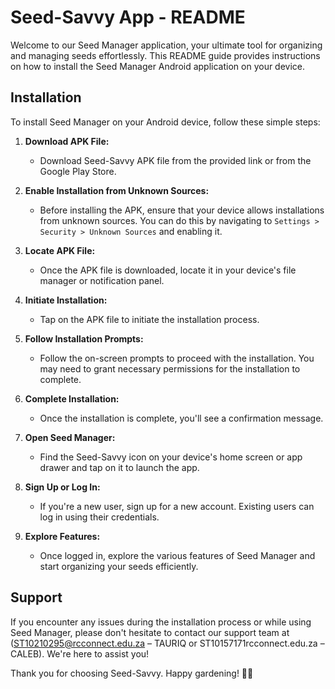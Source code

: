 # Seed-Savvy App - README

Welcome to our Seed Manager application, your ultimate tool for organizing and managing seeds effortlessly. This README guide provides instructions on how to install the Seed Manager Android application on your device.

## Installation

To install Seed Manager on your Android device, follow these simple steps:

1. **Download APK File:**
   - Download Seed-Savvy APK file from the provided link or from the Google Play Store.

2. **Enable Installation from Unknown Sources:**
   - Before installing the APK, ensure that your device allows installations from unknown sources. You can do this by navigating to `Settings > Security > Unknown Sources` and enabling it.

3. **Locate APK File:**
   - Once the APK file is downloaded, locate it in your device's file manager or notification panel.

4. **Initiate Installation:**
   - Tap on the APK file to initiate the installation process.

5. **Follow Installation Prompts:**
   - Follow the on-screen prompts to proceed with the installation. You may need to grant necessary permissions for the installation to complete.

6. **Complete Installation:**
   - Once the installation is complete, you'll see a confirmation message.

7. **Open Seed Manager:**
   - Find the Seed-Savvy icon on your device's home screen or app drawer and tap on it to launch the app.

8. **Sign Up or Log In:**
   - If you're a new user, sign up for a new account. Existing users can log in using their credentials.

9. **Explore Features:**
   - Once logged in, explore the various features of Seed Manager and start organizing your seeds efficiently.

## Support

If you encounter any issues during the installation process or while using Seed Manager, please don't hesitate to contact our support team at (ST10210295@rcconnect.edu.za – TAURIQ
or ST10157171rcconnect.edu.za – CALEB). We're here to assist you!

Thank you for choosing Seed-Savvy. Happy gardening! 🌱🌻
```
